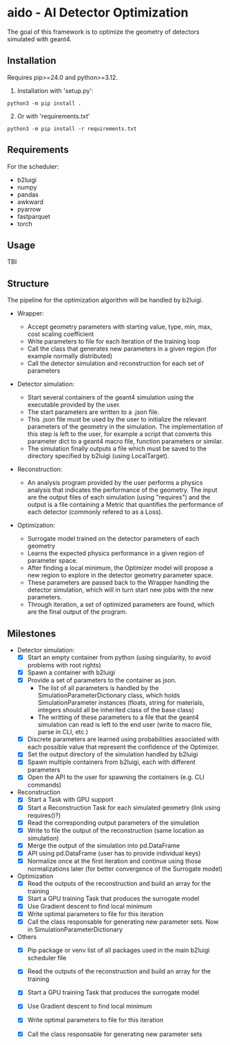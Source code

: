 # aido - AI Detector Optimization

The goal of this framework is to optimize the geometry of detectors simulated with geant4.

## Installation

Requires pip>=24.0 and python>=3.12. 

1. Installation with 'setup.py':
```
python3 -m pip install .
```
2. Or with 'requirements.txt'
```
python3 -m pip install -r requirements.txt
```

## Requirements

For the scheduler:

 - b2luigi
 - numpy
 - pandas
 - awkward
 - pyarrow
 - fastparquet
 - torch

## Usage

TBI

## Structure

The pipeline for the optimization algorithm will be handled by b2luigi. 

 - Wrapper:
    - Accept geometry parameters with starting value, type, min, max, cost scaling coefficient
    - Write parameters to file for each iteration of the training loop
    - Call the class that generates new parameters in a given region (for example normally distributed)
    - Call the detector simulation and reconstruction for each set of parameters

 - Detector simulation: 
    - Start several containers of the geant4 simulation using the executable provided by the user.
    - The start parameters are written to a .json file.
    - This .json file must be used by the user to initialize the relevant parameters of the geometry in the simulation. The implementation of this step is left to the user, for example a script that converts this parameter dict to a geant4 macro file, function parameters or similar.
    - The simulation finally outputs a file which must be saved to the directory specified by b2luigi (using LocalTarget).

 - Reconstruction:
    - An analysis program provided by the user performs a physics analysis that indicates the performance of the geometry. The input are the output files of each simulation (using "requires") and the output is a file containing a Metric that quantifies the performance of each detector (commonly refered to as a Loss). 

  - Optimization: 
    - Surrogate model trained on the detector parameters of each geometry
    - Learns the expected physics performance in a given region of parameter space.
    - After finding a local minimum, the Optimizer model will propose a new region to explore in the detector geometry parameter space.
    - These parameters are passed back to the Wrapper handling the detector simulation, which will in turn start new jobs with the new parameters.
    - Through iteration, a set of optimized parameters are found, which are the final output of the program.

  ## Milestones

  - Detector simulation:
    - [x] Start an empty container from python (using singularity, to avoid problems with root rights)
    - [x] Spawn a container with b2luigi
    - [x] Provide a set of parameters to the container as json. 
        - The list of all parameters is handled by the SimulationParameterDictionary class, which holds SimulationParameter instances (floats, string for materials, integers should all be inherited class of the base class)
        - The writting of these parameters to a file that the geant4 simulation can read is left to the end user (write to macro file, parse in CLI, etc.)
    - [x] Discrete parameters are learned using probabilities associated with each possible value that represent the confidence of the Optimizer.
    - [x] Set the output directory of the simulation handled by b2luigi
    - [x] Spawn multiple containers from b2luigi, each with different parameters
    - [x] Open the API to the user for spawning the containers (e.g. CLI commands)

 - Reconstruction
    - [x] Start a Task with GPU support
    - [x] Start a Reconstruction Task for each simulated geometry (link using requires()?)
    - [x] Read the corresponding output parameters of the simulation
    - [x] Write to file the output of the reconstruction (same location as simulation)
    - [x] Merge the output of the simulation into pd.DataFrame 
    - [x] API using pd.DataFrame (user has to provide individual keys)
    - [x] Normalize once at the first iteration and continue using those normalizations later (for better convergence of the Surrogate model)

 - Optimization
    - [x] Read the outputs of the reconstruction and build an array for the training
    - [x] Start a GPU training Task that produces the surrogate model
    - [x] Use Gradient descent to find local minimum
    - [x] Write optimal parameters to file for this iteration
    - [x] Call the class responsable for generating new parameter sets. Now in SimulationParameterDictionary

 - Others
    - [x] Pip package or venv list of all packages used in the main b2luigi scheduler file
    - [x] Read the outputs of the reconstruction and build an array for the training
    - [x] Start a GPU training Task that produces the surrogate model
    - [x] Use Gradient descent to find local minimum
    - [x] Write optimal parameters to file for this iteration
    - [x] Call the class responsable for generating new parameter sets

